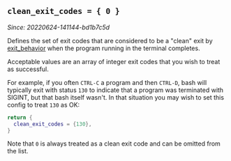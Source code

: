 ## `clean_exit_codes = { 0 }`

*Since: 20220624-141144-bd1b7c5d*

Defines the set of exit codes that are considered to be a "clean" exit by
[exit_behavior](exit_behavior.md) when the program running in the terminal
completes.

Acceptable values are an array of integer exit codes that you wish to treat
as successful.

For example, if you often `CTRL-C` a program and then `CTRL-D`, bash will
typically exit with status `130` to indicate that a program was terminated
with SIGINT, but that bash itself wasn't.  In that situation you may wish
to set this config to treat `130` as OK:

```lua
return {
  clean_exit_codes = {130},
}
```

Note that `0` is always treated as a clean exit code and can be omitted
from the list.
